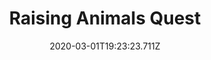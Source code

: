 ---
templateKey: blog-post
featuredpost: false
date: 2020-03-01T19:23:23.711Z
featuredimage: /img/quest_bg5.png
imgBg: quest_bg5
title: Raising Animals Quest
description: Robin the local carpenter lives north of town. In exchange for raw materials and money she'll construct new buildings on your farm. You'll need her to build a coop or barn so that you can raise animals.
reward: 100'
tags:
  - Complete Getting Started
  - Coop
  - quest
---